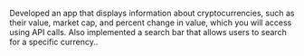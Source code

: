 Developed an app that displays information about cryptocurrencies, such as their value, market cap, and percent change in value, which you will access using API calls. Also implemented a search bar that allows users to search for a specific currency..
